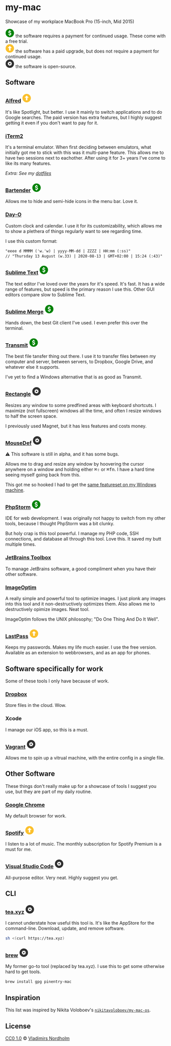 # my-mac
Showcase of my workplace MacBook Pro (15-inch, Mid 2015)

![Paid][Paid] the software requires a payment for continued usage. These come with a free trial.\
![Upgrade][Upgrade] the software has a paid upgrade, but does not require a payment for continued usage.\
![Open-Source][Open-Source] the software is open-source.

[Paid]: /resource/paid.svg?v=3 "Paid software"
[Upgrade]: /resource/upgrade.svg?v=3 "Free with upgrade"
[Open-Source]: /resource/open-source.svg?v=3 "Open-source sofware"

## Software

### [Alfred](https://www.alfredapp.com/) ![Upgrade][Upgrade]
It's like Spotlight, but better. I use it mainly to switch applications and to do Google searches. The paid version has extra features, but I highly suggest getting it even if you don't want to pay for it.

### [iTerm2](https://iterm2.com/downloads/stable/latest)
It's a terminal emulator. When first deciding between emulators, what initially got me to stick with this was it multi-pane feature. This allows me to have two sessions next to eachother. After using it for 3+ years I've come to like its many features.

*Extra: See my [dotfiles](https://github.com/dotfiIes/vladdeSV)*

### [Bartender](https://www.macbartender.com/Demo/Bartender%203.zip) ![Paid][Paid]
Allows me to hide and semi-hide icons in the menu bar. Love it.

### [Day-O](https://shauninman.com/assets/downloads/Day-3.0.zip)
Custom clock and calendar. I use it for its customizability, which allows me to show a plethera of things regularly want to see regarding time.

I use this custom format:

    "eeee d MMMM ('w.'w) | yyyy-MM-dd | ZZZZ | HH:mm (:ss)"
    // "Thursday 13 August (w.33) | 2020-08-13 | GMT+02:00 | 15:24 (:43)"

### [Sublime Text](https://www.sublimetext.com/) ![Paid][Paid]
The text editor I've loved over the years for it's speed. It's fast. It has a wide range of features, but speed is the primary reason I use this. Other GUI editors compare slow to Sublime Text.

### [Sublime Merge](https://www.sublimemerge.com/) ![Paid][Paid]
Hands down, the best Git client I've used. I even prefer this over the terminal.

### [Transmit](https://panic.com/transmit/) ![Paid][Paid]
The best file tansfer thing out there. I use it to transfer files between my computer and server, between servers, to Dropbox, Google Drive, and whatever else it supports.

I've yet to find a Windows alternative that is as good as Transmit.

### [Rectangle](https://rectangleapp.com/) ![Open-Source][Open-Source]
Resizes any window to some predfined areas with keyboard shortcuts. I maximize (not fullscreen) windows all the time, and often I resize windows to half the screen space.

I previously used Magnet, but it has less features and costs money.

### [MouseDef](https://github.com/zenangst/MouseDef) ![Open-Source][Open-Source]
⚠ This software is still in alpha, and it has some bugs.

Allows me to drag and resize any window by hoovering the cursor anywhere on a window and holding either <kbd>⌘</kbd><kbd>⇧</kbd> or <kbd>⌘</kbd><kbd>fn</kbd>. I have a hard time seeing myself going back from this.

This got me so hooked I had to get the [same featureset on my Windows machine](https://github.com/vladdeSV/my-ahk-scripts/blob/master/Scripts/EasyWindowDrag.ahk).

### [PhpStorm](https://www.jetbrains.com/phpstorm/) ![Paid][Paid]
IDE for web development. I was originally not happy to switch from my other tools, because I thought PhpStorm was a bit clunky.

But holy crap is this tool powerful. I manage my PHP code, SSH connections, and database all through this tool. Love this. It saved my butt multiple times.

### [JetBrains Toolbox](https://www.jetbrains.com/toolbox/)
To manage JetBrains software, a good compliment when you have their other software.

### [ImageOptim](https://imageoptim.com/)
A really simple and powerful tool to optimize images. I just plonk any images into this tool and it non-destructively optimizes them. Also allows me to destructively opimize images. Neat tool.

ImageOptim follows the UNIX philosophy; "Do One Thing And Do It Well".

### [LastPass](https://www.lastpass.com/) ![Upgrade][Upgrade]
Keeps my passwords. Makes my life much easier. I use the free version. Available as an extension to webbrowsers, and as an app for phones.

## Software specifically for work
Some of these tools I only have because of work.

### [Dropbox](https://www.dropbox.com/downloading)
Store files in the cloud. Wow.

### Xcode
I manage our iOS app, so this is a must.

### [Vagrant](https://www.vagrantup.com/) ![Open-Source][Open-Source]
Allows me to spin up a vitrual machine, with the entire config in a single file.

## Other Software
These things don't really make up for a showcase of tools I suggest you use, but they are part of my daily routine.

### [Google Chrome](https://www.google.com/chrome/)
My default browser for work.

### [Spotify](https://www.spotify.com/en/download/mac/) ![Upgrade][Upgrade]
I listen to a lot of music. The monthly subscription for Spotify Premium is a must for me.

### [Visual Studio Code](https://code.visualstudio.com/) ![Open-Source][Open-Source]
All-purpose editor. Very neat. Highly suggest you get.

## CLI

### [tea.xyz](https://tea.xyz/) ![Open-Source][Open-Source]
I cannot understate how useful this tool is. It's like the AppStore for the command-line. Download, update, and remove software.

```sh
sh <(curl https://tea.xyz)
```

### [brew](https://brew.sh/) ![Open-Source][Open-Source]
My former go-to tool (replaced by tea.xyz). I use this to get some otherwise hard to get tools.

```sh
brew install gpg pinentry-mac
```

## Inspiration
This list was inspired by Nikita Voloboev's [`nikitavoloboev/my-mac-os`](https://github.com/nikitavoloboev/my-mac-os).

## License
[CC0 1.0](https://creativecommons.org/publicdomain/zero/1.0/) © [Vladimirs Nordholm](https://github.com/vladdeSV)
